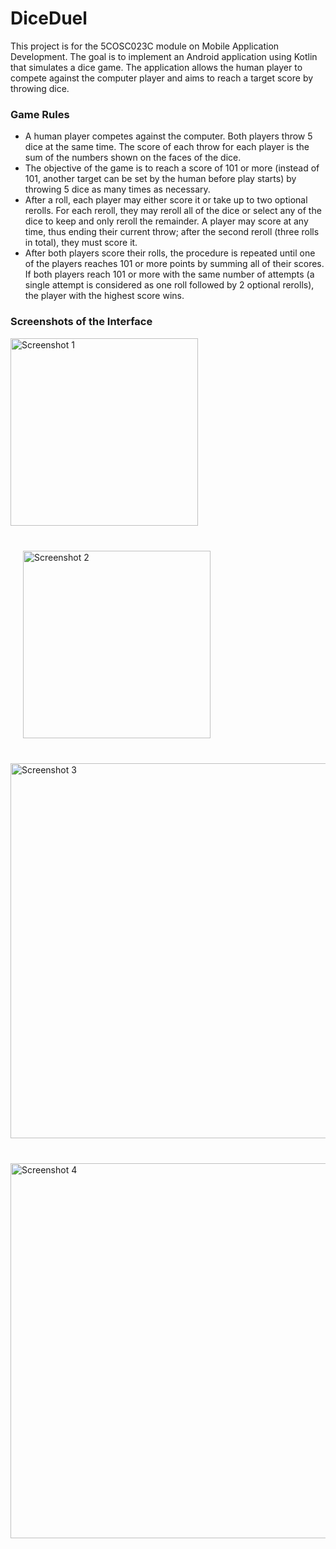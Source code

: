 # DiceDuel

This project is for the 5COSC023C module on Mobile Application Development. The goal is to implement an Android application using Kotlin that simulates a dice game. The application allows the human player to compete against the computer player and aims to reach a target score by throwing dice.

### Game Rules

- A human player competes against the computer. Both players throw 5 dice at the same time. The score of each throw for each player is the sum of the numbers shown on the faces of the dice.
- The objective of the game is to reach a score of 101 or more (instead of 101, another target can be set by the human before play starts) by throwing 5 dice as many times as necessary.
- After a roll, each player may either score it or take up to two optional rerolls. For each reroll, they may reroll all of the dice or select any of the dice to keep and only reroll the remainder. A player may score at any time, thus ending their current throw; after the second reroll (three rolls in total), they must score it.
- After both players score their rolls, the procedure is repeated until one of the players reaches 101 or more points by summing all of their scores. If both players reach 101 or more with the same number of attempts (a single attempt is considered as one roll followed by 2 optional rerolls), the player with the highest score wins.

### Screenshots of the Interface

<div>
  <img src="https://github.com/Himidiri/DiceDuel/assets/102814081/43987c4b-55a3-4d6b-bd7e-81c4aaf4e058" alt="Screenshot 1" style="width: 300px; height: auto; margin-right: 20px; margin-bottom: 40px;"/>
  <img src="https://github.com/Himidiri/DiceDuel/assets/102814081/361b27a8-a119-451c-9759-4b5d750a6c57" alt="Screenshot 2" style="width: 300px; height: auto; margin-left: 20px; margin-bottom: 40px;"/>
</div>

<div>
  <img src="https://github.com/Himidiri/DiceDuel/assets/102814081/5e1e1c73-c2cc-49b4-a478-492cb51e8258" alt="Screenshot 3" width="600" style="margin-bottom: 40px;"/>
</div>
<div>
  <img src="https://github.com/Himidiri/DiceDuel/assets/102814081/7e970baf-310a-403c-b371-d8d87c617f5a" alt="Screenshot 4" width="600"/>
</div>
